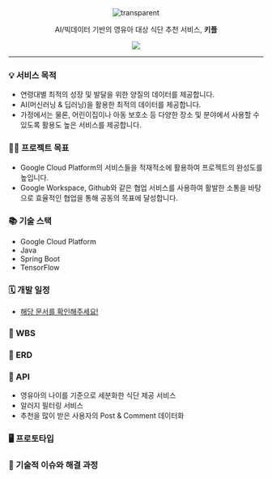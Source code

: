 <div align="center">
  <img src="https://capsule-render.vercel.app/api?type=transparent&fontColor=9370DB&text=kipl👶🏻%20&height=150&fontSize=45" alt="transparent" />
</div>

<p align="center">AI/빅데이터 기반의 영유아 대상 식단 추천 서비스, <strong>키플</strong></p>
<p align="center"><a href="https://github.com/Latencygg/kipl"><img src="https://hits.seeyoufarm.com/api/count/incr/badge.svg?url=https%3A%2F%2Fgithub.com%2FLatencygg%2Fkipl&count_bg=%23000000&title_bg=%23000000&icon=github.svg&icon_color=%23E7E7E7&title=Github&edge_flat=false"/></a></p>

***

### 💡 서비스 목적
  - 연령대별 최적의 성장 및 발달을 위한 양질의 데이터를 제공합니다.
  - AI(머신러닝 & 딥러닝)을 활용한 최적의 데이터를 제공합니다.
  - 가정에서는 물론, 어린이집이나 아동 보호소 등 다양한 장소 및 분야에서 사용할 수 있도록 활용도 높은 서비스를 제공합니다.

### 🏃🏻 프로젝트 목표
  - Google Cloud Platform의 서비스들을 적재적소에 활용하여 프로젝트의 완성도를 높입니다.
  - Google Workspace, Github와 같은 협업 서비스를 사용하여 활발한 소통을 바탕으로 효율적인 협업을 통해 공동의 목표에 달성합니다.

### 📚 기술 스택
  - Google Cloud Platform
  - Java
  - Spring Boot
  - TensorFlow

### 🗓️ 개발 일정
  - [해당 문서를 확인해주세요!](https://docs.google.com/spreadsheets/d/1K13jrMJEbruGH6SgpTZyGPpVdJmgOs0t4wgxs4v66hs/edit?usp=sharing)

### 📌 WBS

### 📑 ERD

### 🔗 API
  - 영유아의 나이를 기준으로 세분화한 식단 제공 서비스
  - 알러지 필터링 서비스
  - 추천을 많이 받은 사용자의 Post & Comment 데이터화

### 🖥️ 프로토타입

### 🔑 기술적 이슈와 해결 과정
